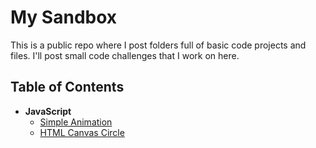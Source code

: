 # My Sandbox

This is a public repo where I post folders full of basic code projects and files.
I'll post small code challenges that I work on here.


## Table of Contents

- **JavaScript**
  - [Simple Animation](https://github.com/Zitharis/My-Sandbox/tree/main/JavaScript/Simple%20Animation)
  - [HTML Canvas Circle](https://github.com/Zitharis/My-Sandbox/tree/main/JavaScript/Canvas%20Circle%20Shenanigans)
